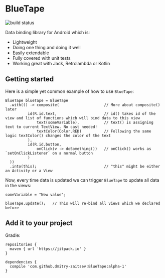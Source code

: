 # BlueTape

![build status](https://travis-ci.org/dmitry-zaitsev/BlueTape.svg?branch=master)

Data binding library for Android which is:
- Lightweight
- Doing one thing and doing it well
- Easily extendable
- Fully covered with unit tests
- Working great with Jack, Retrolambda or Kotlin

## Getting started

Here is a simple yet common example of how to use `BlueTape`:

```
BlueTape blueTape = BlueTape
  .with(() -> composite(                    // More about composite() later
          id(R.id.text,                     // id() takes id of the view and list of functions which will bind data to this view
              text(someVariable),           // text() is assigning text to current TextView. No cast needed!
              textColor(Color.RED)          // Following the same logic textColor() changes the color of the text
          ),
          id(R.id.button,
              onClick(v -> doSomething())   // onClick() works as `setOnClickListener` on a normal button
          )
  ))
  .into(this);                              // "this" might be either an Activity or a View
```

Now, every time data is updated we can trigger `BlueTape` to update all data in the views:

```
someVariable = "New value";

blueTape.update();   // This will re-bind all views which we declared before
```

## Add it to your project

Gradle:

```
repositories {
  maven { url 'https://jitpack.io' }
}

dependencies {
  compile 'com.github.dmitry-zaitsev:BlueTape:alpha-1'
}
```
